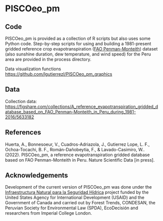 # PISCOeo_pm

## Code
PISCOeo_pm is provided as a collection of R scripts but also uses some Python code. Step-by-step scripts for using and building a 1981-present gridded reference crop evapotranspiration ([FAO Penman-Monteith](http://www.fao.org/3/x0490e/x0490e06.htm)) dataset (also sunshine duration, dew temperature, and wind speed) for the Peru area are provided in the process directory.

Data visualization functions https://github.com/lgutierrezl/PISCOeo_pm_graphics

## Data
Collection data: https://figshare.com/collections/A_reference_evapotranspiration_gridded_database_based_on_FAO_Penman-Monteith_in_Peru_during_1981-2016/5633182

## References
Huerta, A., Bonnesoeur, V., Cuadros-Adriazola, J., Gutierrez Lope, L. F., Ochoa-Tocachi, B. F., Román-Dañobeytia, F., & Lavado-Casimiro, W.. (2022). PISCOeo_pm, a reference evapotranspiration gridded database based on FAO Penman-Monteith in Peru. Nature Scientific Data [in press]. 

## Acknowledgements
Development of the current version of PISCOeo_pm was done under the [Infraestructura Natural para la Seguridad Hídrica](https://forest-trends.org/infraestructura-natural-en-peru/) project funded by the United States Agency for International Development (USAID) and the Government of Canada and carried out by Forest Trends, CONDESAN, the Peruvian Society for Environmental Law (SPDA), EcoDecisión and researchers from Imperial College London.
